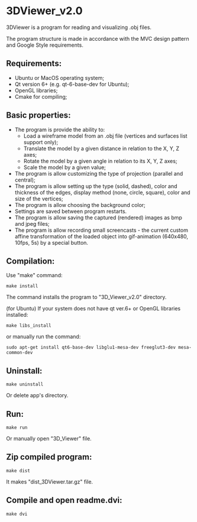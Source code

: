 # 3DViewer_v2.0

3DViewer is a program for reading and visualizing .obj files.

The program structure is made in accordance with the MVC design pattern and Google Style requirements.

## Requirements:
- Ubuntu or MacOS operating system;
- Qt version 6+ (e.g. qt-6-base-dev for Ubuntu);
- OpenGL libraries;
- Cmake for compiling;

## Basic properties:
- The program is provide the ability to:
    - Load a wireframe model from an .obj file (vertices and surfaces list support only);
    - Translate the model by a given distance in relation to the X, Y, Z axes;
    - Rotate the model by a given angle in relation to its X, Y, Z axes;
    - Scale the model by a given value;
- The program is allow customizing the type of projection (parallel and central);
- The program is allow setting up the type (solid, dashed), color and thickness of the edges, display method (none, circle, square), color and size of the vertices;
- The program is allow choosing the background color;
- Settings are saved between program restarts.
- The program is allow saving the captured (rendered) images as bmp and jpeg files;
- The program is allow recording small screencasts - the current custom affine transformation of the loaded object into gif-animation (640x480, 10fps, 5s) by a special button.
      
## Compilation:

Use "make" command:
```
make install
```
The command installs the program to "3D_Viewer_v2.0" directory.

(for Ubuntu) If your system does not have qt ver.6+ or OpenGL libraries installed:
```
make libs_install
```
or manually run the command:
```
sudo apt-get install qt6-base-dev libglu1-mesa-dev freeglut3-dev mesa-common-dev
```
## Uninstall:
```
make uninstall
```
Or delete app's directory.

## Run:
```
make run
```
Or manually open "3D_Viewer" file.

## Zip compiled program:
```
make dist
```
It makes "dist_3DViewer.tar.gz" file.

## Compile and open readme.dvi:
```
make dvi
```
